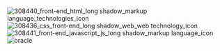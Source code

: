 
###



![308440_front-end_html_long shadow_markup language_technologies_icon](https://github.com/sonji406/sonji406/assets/133579214/126045c6-0e43-4164-8876-23448ae27096)
![308436_css_front-end_long shadow_web_web technology_icon](https://github.com/sonji406/sonji406/assets/133579214/7a19b162-966d-4ace-bc0e-2015cb8b53ed)
![308441_front-end_javascript_js_long shadow_markup language_icon](https://github.com/sonji406/sonji406/assets/133579214/7d3cc83b-1604-4201-a1cf-c6f5e8e87bf5)
![oracle](https://github.com/sonji406/sonji406/assets/133579214/61038680-3f08-44ca-ada2-ce291cfdd92b)



